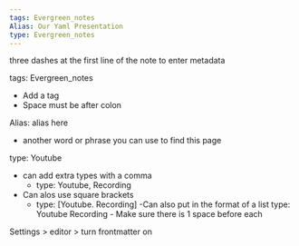 ```yaml
---
tags: Evergreen_notes
Alias: Our Yaml Presentation
type: Evergreen_notes
---
```


three dashes at the first line of the note to enter metadata

tags: Evergreen_notes
- Add a tag
- Space must be after colon

Alias: alias here
- another word or phrase you can use to find this page

type: Youtube
- can add extra types with a comma
	- type: Youtube, Recording
- Can alos use square brackets
	- type: [Youtube. Recording]
	-Can also put in the format of a list
		type:
		 Youtube
		 Recording
			- Make sure there is 1 space before each

Settings > editor > turn frontmatter on